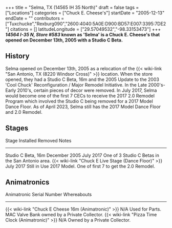 +++
title = "Selma, TX (14565 IH 35 North)"
draft = false
tags = ["Locations"]
categories = ["Chuck E. Cheese's"]
startDate = "2005-12-13"
endDate = ""
contributors = ["Tuxchucke","Rexburg090","2600:4040:5A0E:D900:BD57:E007:3395:7DE2"]
citations = []
latitudeLongitude = ["29.57049532","-98.33153473"]
+++
***14564 I-35 N, Store #583* known as **'Selma**' is a Chuck E. Cheese's that opened on December 13th, 2005 with a Studio C Beta.**

## History

Selma opened on December 13th, 2005 as a relocation of the {{< wiki-link "San Antonio, TX (8220 Windsor Cross)" >}} location. When the store opened, they had a Studio C Beta, 16m and the 2005 Update to the 2003 'Cool Chuck' Reconfiguration / Major Remodel Initiative. In the Late 2000's-Early 2010's, certain pieces of decor were removed. In July 2017, Selma would become one of the first 7 CECs to receive the 2017 2.0 Remodel Program which involved the Studio C being removed for a 2017 Model Dance Floor. As of April 2023, Selma still has the 2017 Model Dance Floor and 2.0 Remodel.

## Stages

  Stage                                                      Installed       Removed        Notes
  ---------------------------------------------------------- --------------- -------------- ----------------------------------------------------
  Studio C Beta, 16m                                         December 2005   July 2017      One of 3 Studio C Betas in the San Antonio area.
  {{< wiki-link "Chuck E Live Stage (Dance Floor)" >}}   July 2017       Still in Use   2017 Model. One of first 7 to get the 2.0 Remodel.

## Animatronics

  Animatronic                                                Serial Number   Whereabouts
  ---------------------------------------------------------- --------------- --------------------------------------------------------------
  {{< wiki-link "Chuck E Cheese 16m (Animatronic)" >}}   N/A             Used for Parts. MAC Valve Bank owned by a Private Collector.
  {{< wiki-link "Pizza Time Clock (Animatronic)" >}}     N/A             Owned by a Private Collector.
